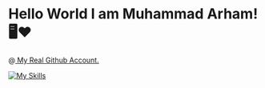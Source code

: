 <h1> Hello World I am Muhammad Arham!🖥️❤️</h1>

@<a href="https://github.com/arhamansari11/"> My Real Github Account. </a>

[![My Skills](https://skillicons.dev/icons?i=js,html,css,wasm,django)](https://github.com/Arhamansari27)
